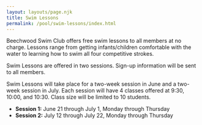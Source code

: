 ```yaml
---
layout: layouts/page.njk
title: Swim Lessons
permalink: /pool/swim-lessons/index.html
---
```

Beechwood Swim Club offers free swim lessons to all members at no charge.  Lessons range from getting infants/children comfortable with the water to learning how to swim all four competitive strokes.

Swim Lessons are offered in two sessions.  Sign-up information will be sent to all members.

Swim Lessons will take place for a two-week session in June and a two-week session in July.  Each session will have 4 classes offered at 9:30, 10:00, and 10:30.  Class size will be limited to 10 students. 

* **Session 1:** June 21 through July 1, Monday through Thursday
* **Session 2:** July 12 through July 22, Monday through Thursday